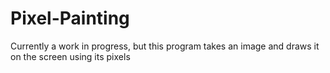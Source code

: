 # Pixel-Painting
Currently a work in progress, but this program takes an image and draws it on the screen using its pixels
